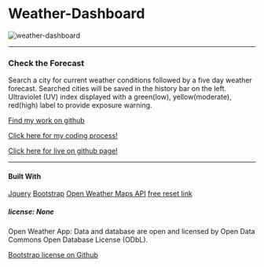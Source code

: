 # Weather-Dashboard

![weather-dashboard](https://user-images.githubusercontent.com/68616301/97096414-d5671800-1620-11eb-86cd-16ba3773ae98.PNG)

---
### Check the Forecast

Search a city for current weather conditions followed by a five day weather forecast. Searched cities will be saved in the history bar on the left. Ultraviolet (UV) index displayed with a green(low), yellow(moderate), red(high) label to provide exposure warning.

[Find my work on github](https://github.com/Kfields91)

[Click here for my coding process!](https://github.com/Kfields91/weather-dashboard/)

[Click here for live on github page!](https://kfields91.github.io/weather-dashboard/)

---

#### Built With

[Jquery](https://jquery.com/)
[Bootstrap](https://getbootstrap.com/)
[Open Weather Maps API](https://openweathermap.org/api)
[free reset link](https://meyerweb.com/eric/tools/css/reset/reset.css)

##### license: None

Open Weather App: Data and database are open and licensed by Open Data Commons Open Database License (ODbL).

[Bootstrap license on Github](https://github.com/twbs/bootstrap/blob/main/LICENSE)
